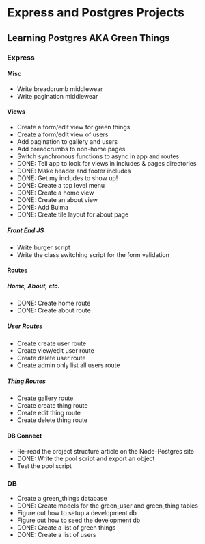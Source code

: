 # Express and Postgres Projects

## Learning Postgres AKA Green Things

### Express

#### Misc
- Write breadcrumb middlewear
- Write pagination middlewear


#### Views
- Create a form/edit view for green things
- Create a form/edit view of users
- Add pagination to gallery and users
- Add breadcrumbs to non-home pages
- Switch synchronous functions to async in app and routes
- DONE: Tell app to look for views in includes & pages directories
- DONE: Make header and footer includes
- DONE: Get my includes to show up!
- DONE: Create a top level menu
- DONE: Create a home view
- DONE: Create an about view
- DONE: Add Bulma
- DONE: Create tile layout for about page
##### Front End JS
- Write burger script
- Write the class switching script for the form validation

#### Routes
##### Home, About, etc.
- DONE: Create home route
- DONE: Create about route
##### User Routes
- Create create user route
- Create view/edit user route
- Create delete user route
- Create admin only list all users route
##### Thing Routes
- Create gallery route
- Create create thing route
- Create edit thing route
- Create delete thing route

#### DB Connect
- Re-read the project structure article on the Node-Postgres site
- DONE: Write the pool script and export an object
- Test the pool script

### DB
- Create a green_things database
- DONE: Create models for the green_user and green_thing tables
- Figure out how to setup a development db
- Figure out how to seed the development db
- DONE: Create a list of green things
- DONE: Create a list of users
